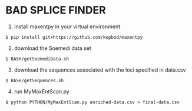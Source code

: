 BAD SPLICE FINDER
=================

1. install maxentpy in your virtual environment

`$ pip install git+https://github.com/kepbod/maxentpy`

2. download the Soemedi data set

`$ BASH/getSoemediData.sh`

3. download the sequences associated with the loci specified in data.csv

`$ BASH/getSequences.sh`

4. run MyMaxEntScan.py

`$ python PYTHON/MyMaxEntScan.py enriched-data.csv > final-data.csv` 
